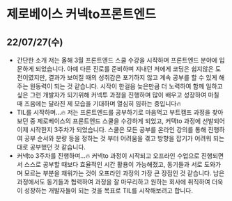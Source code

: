 # 제로베이스 커넥to프론트엔드

## 22/07/27(수)

- 간단한 소개
  저는 올해 3월 프론트엔드 스쿨 수강을 시작하며 프론트엔드 분야에 입문하게 되었습니다.
  아예 다른 진로를 준비하며 지내던 저에게 코딩은 쉽지않은 도전이였지만, 결과가 보여질 때의 성취감은
  포기하지 않고 계속 공부를 할 수 있게 해주는 원동력이 되는 것 같습니다. 시작이 한걸음 늦은만큼 더
  노력하여 함께 일하고싶은 그런 개발자가 되기위해 커넥투 과정을 진행하며 많이 배우고 성장하여 마칠 때
  즈음에는 달라진 제 모습을 기대하며 열심히 임하는 중입니다🔥
- TIL를 시작하며...🔥
  저는 프론트엔드를 공부하기로 마음먹고 부트캠프 과정을 찾아보던 중 제로베이스의 프론트엔드 스쿨을 수강하게 되었고, 커텍to 과정에 선발되어 이제 시작한지 3주차가 되었습니다. 스쿨은 모든 공부를 온라인 강의를 통해 진행하여 공부 순서와 분량 등을 정하는 것 부터 어려움을 겪고 방향을 잡기가 어려워 되는대로 공부했던 것 같습니다.
- 커넥to 3주차를 진행하며…🔥
  커넥to 과정이 시작되고 오프라인 수업으로 진행되면서 스스로 공부할 때보다 효율적인 시간 활용이 가능해졌고, 동기들과 서로 도와가며 모르는 부분을 채워가는 것이 오프라인 과정의 가장 큰 장점인 것 같습니다. 남은 과정에서도 동기들과 협력하여 과정을 잘 마무리하고 원하는 회사에 취직하여 더욱이 성장하는 개발자들이 되는 것을 목표로 TIL를 시작해보려고 합니다.
